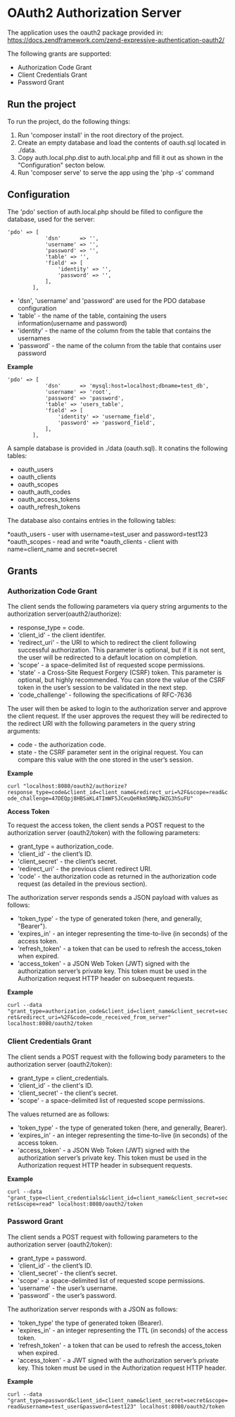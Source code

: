 # OAuth2 Authorization Server #

The application uses the oauth2 package provided in:
https://docs.zendframework.com/zend-expressive-authentication-oauth2/

The following grants are supported:

  * Authorization Code Grant
  * Client Credentials Grant
  * Password Grant
  
## Run the project ##

To run the project, do the following things:

  1. Run 'composer install' in the root directory of the project.
  2. Create an empty database and load the contents of oauth.sql located in ./data.
  3. Copy auth.local.php.dist to auth.local.php and fill it out as shown in the "Configuration" secton below.
  4. Run 'composer serve' to serve the app using the 'php -s' command

## Configuration ##

The 'pdo' section of auth.local.php should be filled to configure the database, used for the server:

``` 
'pdo' => [
            'dsn'      => '',
            'username' => '',
            'password' => '',
            'table' => '',
            'field' => [
                'identity' => '',
                'password' => '',
            ],
        ],
```
  * 'dsn', 'username' and 'password' are used for the PDO database configuration
  * 'table' - the name of the table, containing the users information(username and password)
  * 'identity' - the name of the column from the table that contains the usernames
  * 'password' - the name of the column from the table that contains user password
  
**Example**

``` 
'pdo' => [
            'dsn'      => 'mysql:host=localhost;dbname=test_db',
            'username' => 'root',
            'password' => 'password',
            'table' => 'users_table',
            'field' => [
                'identity' => 'username_field',
                'password' => 'password_field',
            ],
        ],
```
	
A sample database is provided in ./data (oauth.sql). It conatins the following tables:
	
  * oauth_users
  * oauth_clients
  * oauth_scopes
  * oauth_auth_codes
  * oauth_access_tokens
  * oauth_refresh_tokens
	
The database also contains entries in the following tables:
	
  *oauth_users - user with username=test_user and password=test123
  *oauth_scopes - read and write
  *oauth_clients - client with name=client_name and secret=secret
	
## Grants ##

### Authorization Code Grant ###

The client sends the following parameters via query string arguments to the authorization server(oauth2/authorize):

  * response_type = code.
  * 'client_id' - the client identifer.
  * 'redirect_uri' - the URI to which to redirect the client following successful authorization. This parameter is optional, but if it is not sent, the user will be redirected to a default location on completion.
  * 'scope' - a space-delimited list of requested scope permissions.
  * 'state' - a Cross-Site Request Forgery (CSRF) token. This parameter is optional, but highly recommended. You can store the value of the CSRF token in the user’s session to be validated in the next step.
  * 'code_challenge' - following the specifications of RFC-7636
	
The user will then be asked to login to the authorization server and approve the client request. If the user approves the request they will be redirected to the redirect URI with the following parameters in the query string arguments:

  * code - the authorization code.
  * state - the CSRF parameter sent in the original request. You can compare this value with the one stored in the user’s session.
	
**Example**

```curl "localhost:8080/oauth2/authorize?response_type=code&client_id=client_name&redirect_uri=%2F&scope=read&code_challenge=47DEQpj8HBSaKL4TImWF5JCeuQeRkm5NMpJWZG3hSuFU"```

**Access Token**

To request the access token, the client sends a POST request to the authorization server (oauth2/token) with the following parameters:

  * grant_type = authorization_code.
  * 'client_id' - the client’s ID.
  * 'client_secret' - the client’s secret.
  * 'redirect_uri' - the previous client redirect URI.
  * 'code' - the authorization code as returned in the authorization code request (as detailed in the previous section).
	
The authorization server responds sends a JSON payload with values as follows:

  * 'token_type' - the type of generated token (here, and generally, "Bearer").
  * 'expires_in' - an integer representing the time-to-live (in seconds) of the access token.
  * 'refresh_token' - a token that can be used to refresh the access_token when expired.
  * 'access_token' - a JSON Web Token (JWT) signed with the authorization server’s private key. This token must be used in the Authorization request HTTP header on subsequent requests.
	
**Example**

```curl --data "grant_type=authorization_code&client_id=client_name&client_secret=secret&redirect_uri=%2F&code=code_received_from_server" localhost:8080/oauth2/token```

### Client Credentials Grant ###

The client sends a POST request with the following body parameters to the authorization server	(oauth2/token):

  * grant_type = client_credentials.
  * 'client_id' - the client's ID.
  * 'client_secret' - the client's secret.
  * 'scope' - a space-delimited list of requested scope permissions.
	
The values returned are as follows:

  * 'token_type' - the type of generated token (here, and generally, Bearer).
  * 'expires_in' - an integer representing the time-to-live (in seconds) of the access token.
  * 'access_token' - a JSON Web Token (JWT) signed with the authorization server’s private key. This token must be used in the Authorization request HTTP header in subsequent requests.
	
**Example**

```curl --data "grant_type=client_credentials&client_id=client_name&client_secret=secret&scope=read" localhost:8080/oauth2/token```

### Password Grant ###

The client sends a POST request with following parameters to the authorization server (oauth2/token):

  * grant_type = password.
  * 'client_id' - the client’s ID.
  * 'client_secret' - the client’s secret.
  * 'scope' - a space-delimited list of requested scope permissions.
  * 'username' - the user’s username.
  * 'password' - the user’s password.
	
The authorization server responds with a JSON as follows:

  * 'token_type'  the type of generated token (Bearer).
  * 'expires_in' - an integer representing the TTL (in seconds) of the access token.
  * 'refresh_token' - a token that can be used to refresh the access_token when expired.
  * 'access_token' - a JWT signed with the authorization server’s private key. This token must be used in the Authorization request HTTP header.
	
**Example**

```curl --data "grant_type=password&client_id=client_name&client_secret=secret&scope=read&username=test_user&password=test123" localhost:8080/oauth2/token```